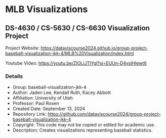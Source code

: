 # MLB Visualizations

## DS-4630 / CS-5630 / CS-6630 Visualization Project

Project Website:
https://dataviscourse2024.github.io/group-project-baseball-visualization-jkk-4/MLB%20Visualization/index.html

Youtube Video: 
https://youtu.be/ZIOLiJTlYgI?si=EUUn-D4yslHIewt6

### Details

- Group: baseball-visualization-jkk-4
- Author: Jaden Lee, Kendall Ruth, Kacey Abbott
- Affiliation: University of Utah
- Professor: Paul Rosen
- Created Date: September 13, 2024
- Repository Link: https://github.com/dataviscourse2024/group-project-baseball-visualization-jkk-4
- Copyright: This code may not be copied or edited for academic use.
- Description: Creates visualizations representing baseball statistics.

